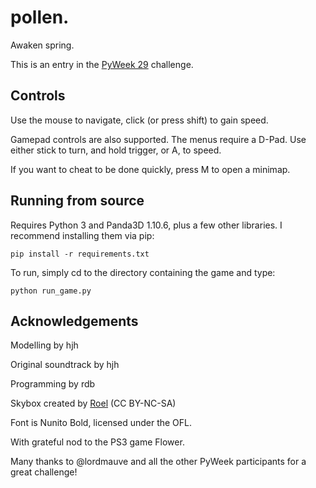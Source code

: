 # pollen.

Awaken spring.

This is an entry in the [PyWeek 29](https://pyweek.org/29/) challenge.

## Controls

Use the mouse to navigate, click (or press shift) to gain speed.

Gamepad controls are also supported.  The menus require a D-Pad.  Use either stick to turn, and hold trigger, or A, to speed.

If you want to cheat to be done quickly, press M to open a minimap.

## Running from source

Requires Python 3 and Panda3D 1.10.6, plus a few other libraries.  I recommend installing them via pip:

```
pip install -r requirements.txt
```

To run, simply cd to the directory containing the game and type:
```
python run_game.py
```

## Acknowledgements

Modelling by hjh

Original soundtrack by hjh

Programming by rdb

Skybox created by [Roel](https://reije081.home.xs4all.nl/skyboxes/) (CC BY-NC-SA)

Font is Nunito Bold, licensed under the OFL.

With grateful nod to the PS3 game Flower.

Many thanks to @lordmauve and all the other PyWeek participants for a great challenge!
